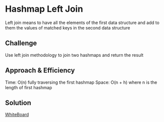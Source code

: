 # Hashmap Left Join
Left join means to have all the elements of the first data structure and add to them the values of matched keys in the second data structure

## Challenge
Use left join methodology to join two hashmaps and return the result

## Approach & Efficiency
Time: O(n) fully traversing the first hashmap
Space: O(n + h) where n is the length of first hashmap

## Solution
[WhiteBoard](https://github.com/feras98nawafleh/data-structures-and-algorithms/blob/main/python/code_challenges/hashmap_left_join/WhiteBoard.PNG)
